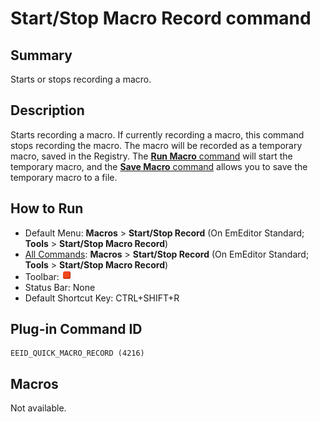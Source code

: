 # Start/Stop Macro Record command

## Summary

Starts or stops recording a macro.

## Description

Starts recording a macro. If currently
recording a macro, this command stops recording the macro. The macro will be recorded as
a temporary macro, saved in the Registry. The [**Run Macro** command](quick_macro_run) will start the temporary macro, and the
[**Save Macro** command](macro_save) allows you to save the
temporary macro to a file.

## How to Run

- Default Menu: **Macros** \> **Start/Stop Record** (On EmEditor
Standard; **Tools** \> **Start/Stop Macro Record**)
- [All Commands](../tools/all_commands): **Macros**
\> **Start/Stop Record** (On EmEditor Standard; **Tools** \> **Start/Stop Macro Record**)
- Toolbar: ![](../../images/quickmacrorecord.gif)
- Status Bar: None
- Default Shortcut Key: CTRL+SHIFT+R

## Plug-in Command ID

```
EEID_QUICK_MACRO_RECORD (4216)
```

## Macros

Not available.
